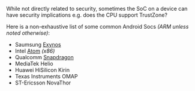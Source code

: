 While not directly related to security, sometimes the SoC on a device can have security implications e.g. does the CPU support TrustZone?

Here is a non-exhaustive list of some common Android Socs _(ARM unless noted otherwise)_:

- Saumsung [Exynos](https://en.wikipedia.org/wiki/Exynos)
- Intel [Atom](https://en.wikipedia.org/wiki/Atom_(system_on_chip)) _(x86)_
- Qualcomm [Snapdragon](https://en.wikipedia.org/wiki/Qualcomm_Snapdragon)
- MediaTek Helio
- Huawei HiSilicon Kirin
- Texas Instruments OMAP
- ST-Ericsson NovaThor
